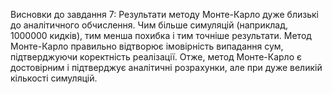 Висновки до завдання 7:
Результати методу Монте-Карло дуже близькі до аналітичного обчислення. Чим більше симуляцій (наприклад, 1000000 кидків), тим менша похибка і тим точніше результати. Метод Монте-Карло правильно відтворює імовірність випадання сум, підтверджуючи коректність реалізації. 
Отже, метод Монте-Карло є достовірним і підтверджує аналітичні розрахунки, але при дуже великій кількості симуляцій.